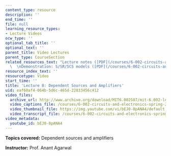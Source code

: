```yaml
---
content_type: resource
description: ''
end_time: ''
file: null
learning_resource_types:
- Lecture Videos
ocw_type: ''
optional_tab_title: ''
optional_text: ''
parent_title: Video Lectures
parent_type: CourseSection
related_resources_text: "Lecture notes ([PDF](/courses/6-002-circuits-and-electronics-spring-2007/resources/6002_l8))\
  \  \nDemonstration: S/SR/SCS models ([PDF](/courses/6-002-circuits-and-electronics-spring-2007/resources/demo_06))"
resource_index_text: ''
resourcetype: Video
start_time: ''
title: 'Lecture 8: Dependent Sources and Amplifiers'
uid: eaf60af4-064b-5d6c-465d-22833456c412
video_files:
  archive_url: http://www.archive.org/download/MIT6.002S07/mit-6.002-lec8-30sep2003-220k.mp4
  video_captions_file: /courses/6-002-circuits-and-electronics-spring-2007/fbd3eac57c7e54f19156f8721b803522_bEJ0-8pANA4.vtt
  video_thumbnail_file: https://img.youtube.com/vi/bEJ0-8pANA4/default.jpg
  video_transcript_file: /courses/6-002-circuits-and-electronics-spring-2007/b5a0a33274a7363b0d232c313010f60d_bEJ0-8pANA4.pdf
video_metadata:
  youtube_id: bEJ0-8pANA4
---
```


**Topics covered:** Dependent sources and amplifiers

**Instructor:** Prof. Anant Agarwal



